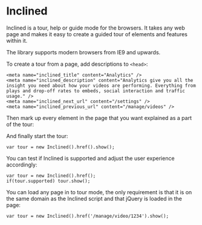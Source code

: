 # Inclined

Inclined is a tour, help or guide mode for the browsers. It takes any web page and makes it easy to create a guided tour of elements and features within it.

The library supports modern browsers from IE9 and upwards.

To create a tour from a page, add descriptions to `<head>`:

    <meta name="inclined_title" content="Analytics" />
    <meta name="inclined_description" content="Analytics give you all the insight you need about how your videos are performing. Everything from plays and drop-off rates to embeds, social interaction and traffic usage." />
    <meta name="inclined_next_url" content="/settings" />
    <meta name="inclined_previous_url" content="/manage/videos" />

Then mark up every element in the page that you want explained as a part of the tour:

    
And finally start the tour:
    
    var tour = new Inclined().href().show();
    
You can test if Inclined is supported and adjust the user experience accordingly:

    var tour = new Inclined().href();
    if(tour.supported) tour.show();
    
You can load any page in to tour mode, the only requirement is that it is on the same domain as the Inclined script and that jQuery is loaded in the page:

    var tour = new Inclined().href('/manage/video/1234').show();